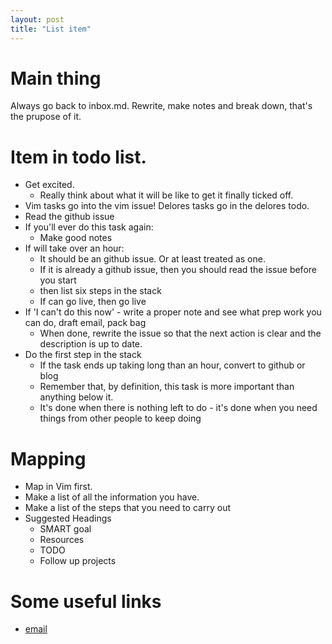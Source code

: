 ```yaml
--- 
layout: post
title: "List item" 
---
```



# Main thing
Always go back to inbox.md. Rewrite, make notes and break down, that's the prupose of it. 


# Item in todo list. 
* Get excited.  
  * Really think about what it will be like to get it finally ticked off. 
* Vim tasks go into the vim issue! Delores tasks go in the delores todo. 
* Read the github issue 
* If you'll ever do this task again:
  * Make good notes
* If will take over an hour:  
  * It should be an github issue. Or at least treated as one.  
  * If it is already a github issue, then you should read the issue before you start
  * then list six steps in the stack 
  * If can go live, then go live 
* If 'I can't do this now' - write a proper note and see what prep work you can do, draft email, pack bag 
  * When done, rewrite the issue so that the next action is clear and the description is up to date. 
* Do the first step in the stack 
  * If the task ends up taking long than an hour, convert to github or blog 
  * Remember that, by definition, this task is more important than anything below it. 
  * It's done when there is nothing left to do - it's done when you need things from other people to keep doing  


# Mapping 
* Map in Vim first. 
* Make a list of all the information you have. 
* Make a list of the steps that you need to carry out
* Suggested Headings
  * SMART goal 
  * Resources 
  * TODO 
  * Follow up projects


# Some useful links
* [email](email)

